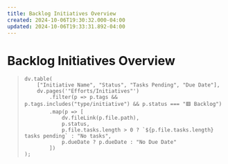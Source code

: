 ```yaml
---
title: Backlog Initiatives Overview
created: 2024-10-06T19:30:32.000-04:00
updated: 2024-10-06T19:33:31.892-04:00
---
```

# Backlog Initiatives Overview

> ```dataviewjs
> dv.table(
>     ["Initiative Name", "Status", "Tasks Pending", "Due Date"],
>     dv.pages('"Efforts/Initiatives"')
>         .filter(p => p.tags && p.tags.includes("type/initiative") && p.status === "🟥 Backlog")
>         .map(p => [
>             dv.fileLink(p.file.path),
>             p.status,
>             p.file.tasks.length > 0 ? `${p.file.tasks.length} tasks pending` : "No tasks",
>             p.dueDate ? p.dueDate : "No Due Date"
>         ])
> );
> ```
